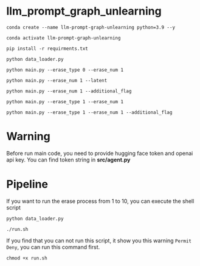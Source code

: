 # llm_prompt_graph_unlearning

```shell
conda create --name llm-prompt-graph-unlearning python=3.9 --y

conda activate llm-prompt-graph-unlearning

pip install -r requirments.txt

python data_loader.py

python main.py --erase_type 0 --erase_num 1

python main.py --erase_num 1 --latent

python main.py --erase_num 1 --additional_flag

python main.py --erase_type 1 --erase_num 1

python main.py --erase_type 1 --erase_num 1 --additional_flag
```

# Warning

Before run main code, you need to provide hugging face token and openai api key. You can find token string in **src/agent.py**

# Pipeline

If you want to run the erase process from 1 to 10, you can execute the shell script

```shell
python data_loader.py

./run.sh
```

If you find that you can not run this script, it show you this warning `Permit Deny`, you can run this command first.

```shell
chmod +x run.sh
```